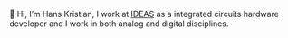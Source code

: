 👋 Hi, I’m Hans Kristian,
I work at [IDEAS](www.ideas.no) as a integrated circuits hardware developer and I work in both analog and digital disciplines.

<!---
hberge/hberge is a ✨ special ✨ repository because its `README.md` (this file) appears on your GitHub profile.
You can click the Preview link to take a look at your changes.
--->
